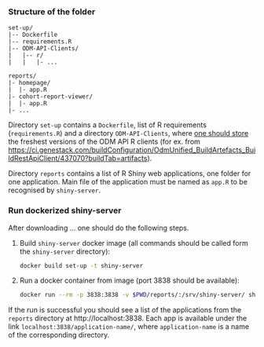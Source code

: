 ### Structure of the folder

```
set-up/
|-- Dockerfile
|-- requirements.R
|-- ODM-API-Clients/
|   |-- r/
|   |   |- ...

reports/
|- homepage/
|  |- app.R
|- cohort-report-viewer/
|  |- app.R
|- ...
```

Directory `set-up` contains a `Dockerfile`, list of R requirements (`requirements.R`) and a directory `ODM-API-Clients`, where <u>one should store</u> the freshest versions of the ODM API R clients (for ex. from https://ci.genestack.com/buildConfiguration/OdmUnified_BuildArtefacts_BuildRestApiClient/437070?buildTab=artifacts).

Directory `reports` contains a list of R Shiny web applications, one folder for one application. Main file of the application must be named as `app.R` to be recognised by `shiny-server`.

### Run dockerized shiny-server 

After downloading ... one should do the following steps.

1. Build `shiny-server` docker image (all commands should be called form the `shiny-server` directory):

   ```bash
   docker build set-up -t shiny-server
   ```

2. Run a docker container from image (port 3838 should be available):

   ```bash
   docker run --rm -p 3838:3838 -v $PWD/reports/:/srv/shiny-server/ shiny-server
   ```

If the run is successful you should see a list of the applications from the `reports` directory at http://localhost:3838. Each app is available under the link `localhost:3838/application-name/`, where `application-name` is a name of the corresponding directory.
